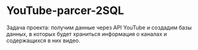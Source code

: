 # YouTube-parcer-2SQL

Задача проекта: получим данные через API YouTube и создадим базы данных, в которых будет храниться информация о каналах и содержащихся в них видео.
